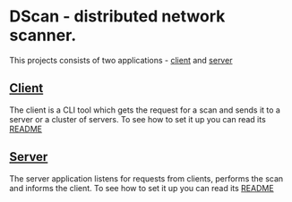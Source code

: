 # DScan - distributed network scanner.

This projects consists of two applications - [client](apps/client) and [server](apps/server)

## [Client](apps/client)

The client is a CLI tool which gets the request for a scan and sends it to a server or a cluster of servers.
To see how to set it up you can read its [README](apps/client/README.md)

## [Server](apps/server)

The server application listens for requests from clients, performs the scan and informs the client.
To see how to set it up you can read its [README](apps/server/README.md)

